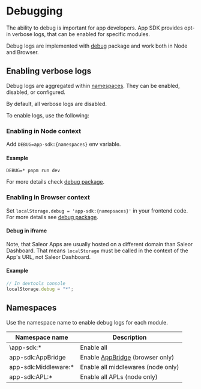# Debugging

The ability to debug is important for app developers.
App SDK provides opt-in verbose logs, that can be enabled for specific modules.

Debug logs are implemented with [debug](https://www.npmjs.com/package/debug) package and work both in Node and Browser.

## Enabling verbose logs

Debug logs are aggregated within [namespaces](#namespaces). They can be enabled, disabled, or configured.

By default, all verbose logs are disabled.

To enable logs, use the following:

### Enabling in Node context

Add `DEBUG=app-sdk:{namespaces}` env variable.

#### Example

```shell
DEBUG=* pnpm run dev
```

For more details check [debug package](https://github.com/debug-js/debug#usage).

### Enabling in Browser context

Set `localStorage.debug = 'app-sdk:{namepsaces}'` in your frontend code. For more details see [debug package](https://github.com/debug-js/debug#browser-support).

#### Debug in iframe

Note, that Saleor Apps are usually hosted on a different domain than Saleor Dashboard.
That means `localStorage` must be called in the context of the App's URL, not Saleor Dashboard.

#### Example

```javascript
// In devtools console
localStorage.debug = "*";
```

## Namespaces

Use the namespace name to enable debug logs for each module.

| Namespace name        | Description                                        |
| --------------------- | -------------------------------------------------- |
| \app-sdk:\*           | Enable all                                         |
| app-sdk:AppBridge     | Enable [AppBridge](./app-bridge.md) (browser only) |
| app-sdk:Middleware:\* | Enable all middlewares (node only)                 |
| app-sdk:APL:\*        | Enable all APLs (node only)                        |
